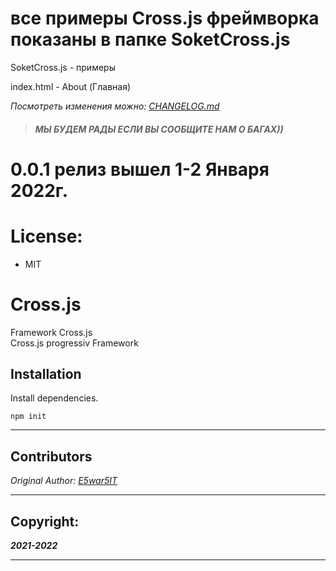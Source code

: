 # все примеры Cross.js фреймворка показаны в папке SoketCross.js
<p>SoketCross.js - примеры</p>
<p>index.html - About (Главная)</p>

*Посмотреть изменения можно: [CHANGELOG.md](CHANGELOG.md)*

>#### *МЫ БУДЕМ РАДЫ ЕСЛИ ВЫ СООБЩИТЕ НАМ О БАГАХ))*

# 0.0.1 релиз вышел 1-2 Января 2022г.
# License:
* MIT

# Cross.js
Framework Cross.js
<br>
Cross.js progressiv Framework

## Installation
Install dependencies.
```npm
npm init
```
___

## Contributors
*Original Author: [E5war5IT](https://github.com/E5war5IT)*

___

## Copyright:
***2021-2022***

___ 
